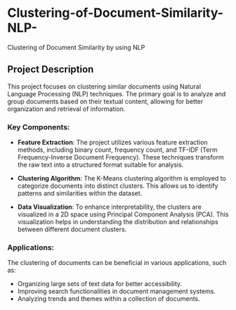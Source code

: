 # Clustering-of-Document-Similarity-NLP-
Clustering of Document Similarity by using NLP 

## Project Description

This project focuses on clustering similar documents using Natural Language Processing (NLP) techniques. The primary goal is to analyze and group documents based on their textual content, allowing for better organization and retrieval of information.

### Key Components:
- **Feature Extraction**: The project utilizes various feature extraction methods, including binary count, frequency count, and TF-IDF (Term Frequency-Inverse Document Frequency). These techniques transform the raw text into a structured format suitable for analysis.
  
- **Clustering Algorithm**: The K-Means clustering algorithm is employed to categorize documents into distinct clusters. This allows us to identify patterns and similarities within the dataset.

- **Data Visualization**: To enhance interpretability, the clusters are visualized in a 2D space using Principal Component Analysis (PCA). This visualization helps in understanding the distribution and relationships between different document clusters.

### Applications:
The clustering of documents can be beneficial in various applications, such as:
- Organizing large sets of text data for better accessibility.
- Improving search functionalities in document management systems.
- Analyzing trends and themes within a collection of documents.
